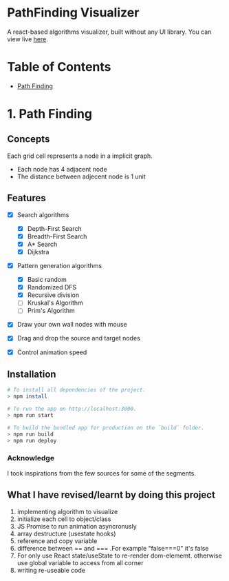 
# PathFinding Visualizer
A react-based algorithms visualizer, built without any UI library. You can view live [here](https://suaebahmed.github.io/algorithms-visualizer/).

# Table of Contents
  - [Path Finding](https://github.com/suaebahmed/algorithms-visualizer#1-Path-Finding)

# 1. Path Finding

## Concepts
Each grid cell represents a node in a implicit graph.
  - Each node has 4 adjacent node
  - The distance between adjecent node is 1 unit

## Features
- [x] Search algorithms
  - [x] Depth-First Search
  - [x] Breadth-First Search
  - [x] A\* Search
  - [x] Dijkstra
  
- [x] Pattern generation algorithms
  - [x] Basic random
  - [x] Randomized DFS
  - [x] Recursive division
  - [ ] Kruskal's Algorithm
  - [ ] Prim's Algorithm

- [x] Draw your own wall nodes with mouse
- [x] Drag and drop the source and target nodes
- [x] Control animation speed


## Installation

```bash
# To install all dependencies of the project.
> npm install

# To run the app on http://localhost:3000.
> npm run start

# To build the bundled app for production on the `build` folder.
> npm run build
> npm run deploy
```
### Acknowledge

I took inspirations from the few sources for some of the segments.

## What I have revised/learnt by doing this project
  1. implementing algorithm to visualize
  2. initialize each cell to object/class
  3. JS Promise to run animation asyncronusly
  4. array destructure (usestate hooks)
  5. reference and copy variable
  6. difference between == and === .For example "false===0" it's false
  7. For only use React state/useState to re-render dom-elememt. 
  otherwise use global variable to access from all corner
  8. writing re-useable code
